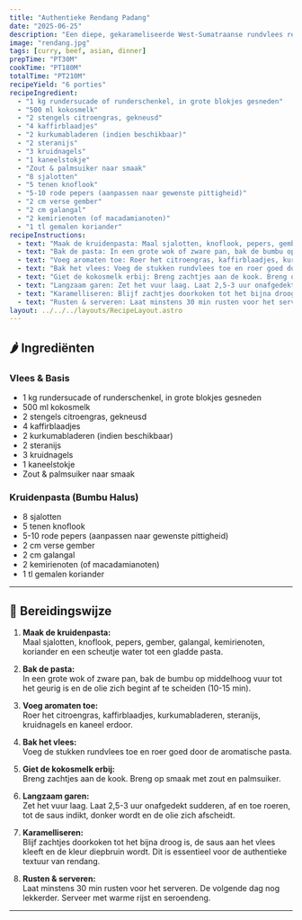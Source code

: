 ```yaml
---
title: "Authentieke Rendang Padang"
date: "2025-06-25"
description: "Een diepe, gekarameliseerde West-Sumatraanse rundvlees rendang — langzaam gegaard in kokosmelk en kruiden tot bijna droog, intens aromatisch en rijk."
image: "rendang.jpg"
tags: [curry, beef, asian, dinner]
prepTime: "PT30M"
cookTime: "PT180M"
totalTime: "PT210M"
recipeYield: "6 porties"
recipeIngredient:
  - "1 kg rundersucade of runderschenkel, in grote blokjes gesneden"
  - "500 ml kokosmelk"
  - "2 stengels citroengras, gekneusd"
  - "4 kaffirblaadjes"
  - "2 kurkumabladeren (indien beschikbaar)"
  - "2 steranijs"
  - "3 kruidnagels"
  - "1 kaneelstokje"
  - "Zout & palmsuiker naar smaak"
  - "8 sjalotten"
  - "5 tenen knoflook"
  - "5-10 rode pepers (aanpassen naar gewenste pittigheid)"
  - "2 cm verse gember"
  - "2 cm galangal"
  - "2 kemirienoten (of macadamianoten)"
  - "1 tl gemalen koriander"
recipeInstructions:
  - text: "Maak de kruidenpasta: Maal sjalotten, knoflook, pepers, gember, galangal, kemirienoten, koriander en een scheutje water tot een gladde pasta."
  - text: "Bak de pasta: In een grote wok of zware pan, bak de bumbu op middelhoog vuur tot het geurig is en de olie zich begint af te scheiden (10-15 min)."
  - text: "Voeg aromaten toe: Roer het citroengras, kaffirblaadjes, kurkumabladeren, steranijs, kruidnagels en kaneel erdoor."
  - text: "Bak het vlees: Voeg de stukken rundvlees toe en roer goed door de aromatische pasta."
  - text: "Giet de kokosmelk erbij: Breng zachtjes aan de kook. Breng op smaak met zout en palmsuiker."
  - text: "Langzaam garen: Zet het vuur laag. Laat 2,5-3 uur onafgedekt sudderen, af en toe roeren, tot de saus indikt, donker wordt en de olie zich afscheidt."
  - text: "Karamelliseren: Blijf zachtjes doorkoken tot het bijna droog is, de saus aan het vlees kleeft en de kleur diepbruin wordt. Dit is essentieel voor de authentieke textuur van rendang."
  - text: "Rusten & serveren: Laat minstens 30 min rusten voor het serveren. De volgende dag nog lekkerder. Serveer met warme rijst en seroendeng."
layout: ../../../layouts/RecipeLayout.astro
---
```


## 🌶 Ingrediënten

### Vlees & Basis
- 1 kg rundersucade of runderschenkel, in grote blokjes gesneden
- 500 ml kokosmelk
- 2 stengels citroengras, gekneusd
- 4 kaffirblaadjes
- 2 kurkumabladeren (indien beschikbaar)
- 2 steranijs
- 3 kruidnagels
- 1 kaneelstokje
- Zout & palmsuiker naar smaak

### Kruidenpasta (Bumbu Halus)
- 8 sjalotten
- 5 tenen knoflook
- 5-10 rode pepers (aanpassen naar gewenste pittigheid)
- 2 cm verse gember
- 2 cm galangal
- 2 kemirienoten (of macadamianoten)
- 1 tl gemalen koriander

---

## 🍳 Bereidingswijze

1. **Maak de kruidenpasta:**  
   Maal sjalotten, knoflook, pepers, gember, galangal, kemirienoten, koriander en een scheutje water tot een gladde pasta.

2. **Bak de pasta:**  
   In een grote wok of zware pan, bak de bumbu op middelhoog vuur tot het geurig is en de olie zich begint af te scheiden (10-15 min).

3. **Voeg aromaten toe:**  
   Roer het citroengras, kaffirblaadjes, kurkumabladeren, steranijs, kruidnagels en kaneel erdoor.

4. **Bak het vlees:**  
   Voeg de stukken rundvlees toe en roer goed door de aromatische pasta.

5. **Giet de kokosmelk erbij:**  
   Breng zachtjes aan de kook. Breng op smaak met zout en palmsuiker.

6. **Langzaam garen:**  
   Zet het vuur laag. Laat 2,5-3 uur onafgedekt sudderen, af en toe roeren, tot de saus indikt, donker wordt en de olie zich afscheidt.

7. **Karamelliseren:**  
   Blijf zachtjes doorkoken tot het bijna droog is, de saus aan het vlees kleeft en de kleur diepbruin wordt. Dit is essentieel voor de authentieke textuur van rendang.

8. **Rusten & serveren:**  
   Laat minstens 30 min rusten voor het serveren. De volgende dag nog lekkerder. Serveer met warme rijst en seroendeng.

---